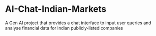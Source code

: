 # AI-Chat-Indian-Markets
A Gen AI project that provides a chat interface to input user queries and analyse financial data for Indian publicly-listed companies

